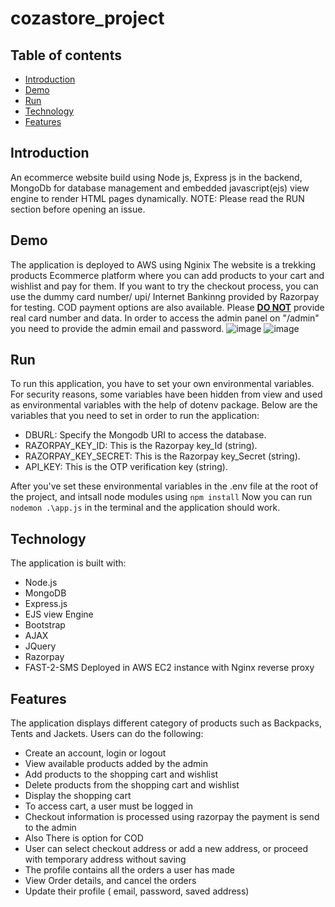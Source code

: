 # cozastore_project

## Table of contents
- [Introduction](#introduction)
- [Demo](#demo)
- [Run](#run)
- [Technology](#technology)
- [Features](#features)
## Introduction
An ecommerce website build using Node js, Express js in the backend, MongoDb for database management and embedded javascript(ejs) view engine to render HTML pages dynamically.
NOTE: Please read the RUN section before opening an issue.
## Demo
The application is deployed to AWS using Nginix
The website is a trekking products Ecommerce platform where you can add products to your cart and wishlist and pay for them. If you want to try the checkout process, you can use the dummy card number/ upi/ Internet Bankinng provided by Razorpay for testing. 
COD payment options are also available.
Please <u><b>DO NOT</b></u> provide real card number and data.
In order to access the admin panel on "/admin" you need to provide the admin email and password.
![image](https://user-images.githubusercontent.com/84396150/218303611-9118c7b0-b68e-43a1-add5-fc846ebe467a.png)
![image](https://user-images.githubusercontent.com/84396150/218303733-adae7475-2f92-4744-9a80-6bfcdcc45f9a.png)


## Run

To run this application, you have to set your own environmental variables. For security reasons, some variables have been hidden from view and used as environmental variables with the help of dotenv package. Below are the variables that you need to set in order to run the application:
- DBURL: Specify the Mongodb URI to access the database.
- RAZORPAY_KEY_ID: This is the Razorpay key_Id (string).
- RAZORPAY_KEY_SECRET:  This is the Razorpay key_Secret (string).
- API_KEY: This is the OTP verification key (string).

After you've set these environmental variables in the .env file at the root of the project, and intsall node modules using  `npm install`
Now you can run `nodemon .\app.js` in the terminal and the application should work.

## Technology
The application is built with:
- Node.js 
- MongoDB
- Express.js 
- EJS view Engine
- Bootstrap 
- AJAX
- JQuery
- Razorpay
- FAST-2-SMS
Deployed in AWS EC2 instance with Nginx reverse proxy

## Features
The application displays different category of products such as Backpacks, Tents and Jackets.
Users can do the following:
- Create an account, login or logout
- View available products added by the admin
- Add products to the shopping cart and wishlist
- Delete products from the shopping cart and wishlist
- Display the shopping cart
- To access cart, a user must be logged in
- Checkout information is processed using razorpay the payment is send to the admin
- Also There is option for COD
- User can select checkout address or add a new address, or proceed with temporary address without saving
- The profile contains all the orders a user has made
- View Order details, and cancel the orders
- Update their profile ( email, password, saved address)
